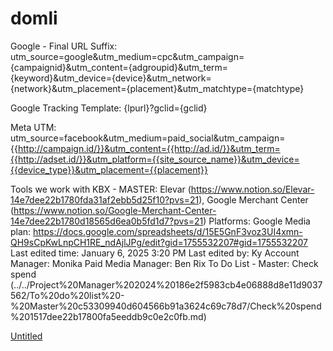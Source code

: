 # domli

Google - Final URL Suffix: utm_source=google&utm_medium=cpc&utm_campaign={campaignid}&utm_content={adgroupid}&utm_term={keyword}&utm_device={device}&utm_network={network}&utm_placement={placement}&utm_matchtype={matchtype}

Google Tracking Template: {lpurl}?gclid={gclid}

Meta UTM: utm_source=facebook&utm_medium=paid_social&utm_campaign={{http://campaign.id/}}&utm_content={{http://ad.id/}}&utm_term={{http://adset.id/}}&utm_platform={{site_source_name}}&utm_device={{device_type}}&utm_placement={{placement}}

Tools we work with KBX - MASTER: Elevar (https://www.notion.so/Elevar-14e7dee22b1780fda31af2ebb5d25f10?pvs=21), Google Merchant Center (https://www.notion.so/Google-Merchant-Center-14e7dee22b1780d18565d6ea0b5fd1d7?pvs=21)
Platforms: Google
Media plan: https://docs.google.com/spreadsheets/d/15E5GnF3voz3UI4xmn-QH9sCpKwLnpCH1RE_ndAjlJPg/edit?gid=1755532207#gid=1755532207
Last edited time: January 6, 2025 3:20 PM
Last edited by: Ky 
Account Manager: Monika
Paid Media Manager: Ben Rix
To Do List - Master: Check spend (../../Project%20Manager%202024%20186e2f5983cb4e06888d8e11d9037562/To%20do%20list%20-%20Master%20c53309940d604566b91a3624c69c78d7/Check%20spend%201517dee22b17800fa5eeddb9c0e2c0fb.md)

[Untitled](domli%201537dee22b17806d9f30c8bc66c4d814/Untitled%201537dee22b17819c96f9ca99e87bb8ad.csv)